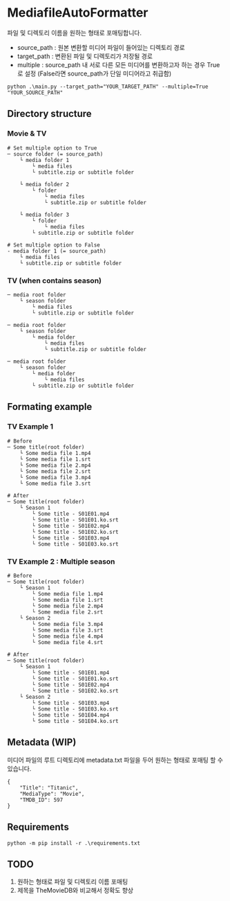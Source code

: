 # MediafileAutoFormatter
파일 및 디렉토리 이름을 원하는 형태로 포매팅합니다.

- source_path : 원본 변환할 미디어 파일이 들어있는 디렉토리 경로
- target_path : 변환된 파일 및 디렉토리가 저장될 경로
- multiple : source_path 내 서로 다른 모든 미디어를 변환하고자 하는 경우 True로 설정
(False라면 source_path가 단일 미디어라고 취급함)

```
python .\main.py --target_path="YOUR_TARGET_PATH" --multiple=True "YOUR_SOURCE_PATH"
```

## Directory structure

### Movie & TV
```
# Set multiple option to True
─ source folder (= source_path)
    └ media folder 1
        └ media files
        └ subtitle.zip or subtitle folder

    └ media folder 2
        └ folder
            └ media files
            └ subtitle.zip or subtitle folder

    └ media folder 3
        └ folder
            └ media files
        └ subtitle.zip or subtitle folder

# Set multiple option to False
- media folder 1 (= source_path)
    └ media files
    └ subtitle.zip or subtitle folder
```


### TV (when contains season)

```
─ media root folder
    └ season folder
        └ media files
        └ subtitle.zip or subtitle folder

─ media root folder
    └ season folder
        └ media folder
            └ media files
            └ subtitle.zip or subtitle folder

─ media root folder
    └ season folder
        └ media folder
            └ media files
        └ subtitle.zip or subtitle folder
```


## Formating example

### TV Example 1
```
# Before
─ Some title(root folder)
    └ Some media file 1.mp4
    └ Some media file 1.srt
    └ Some media file 2.mp4
    └ Some media file 2.srt
    └ Some media file 3.mp4
    └ Some media file 3.srt

# After
─ Some title(root folder)
    └ Season 1
        └ Some title - S01E01.mp4
        └ Some title - S01E01.ko.srt
        └ Some title - S01E02.mp4
        └ Some title - S01E02.ko.srt
        └ Some title - S01E03.mp4
        └ Some title - S01E03.ko.srt
```

### TV Example 2 : Multiple season
```
# Before
─ Some title(root folder)
    └ Season 1
        └ Some media file 1.mp4
        └ Some media file 1.srt
        └ Some media file 2.mp4
        └ Some media file 2.srt
    └ Season 2
        └ Some media file 3.mp4
        └ Some media file 3.srt
        └ Some media file 4.mp4
        └ Some media file 4.srt

# After
─ Some title(root folder)
    └ Season 1
        └ Some title - S01E01.mp4
        └ Some title - S01E01.ko.srt
        └ Some title - S01E02.mp4
        └ Some title - S01E02.ko.srt
    └ Season 2
        └ Some title - S01E03.mp4
        └ Some title - S01E03.ko.srt
        └ Some title - S01E04.mp4
        └ Some title - S01E04.ko.srt
```

## Metadata (WIP)
미디어 파일의 루트 디렉토리에 metadata.txt 파일을 두어 원하는 형태로 포매팅 할 수 있습니다.

```
{
    "Title": "Titanic",
    "MediaType": "Movie",
    "TMDB_ID": 597
}
```

## Requirements

```
python -m pip install -r .\requirements.txt
```

## TODO
1. 원하는 형태로 파일 및 디렉토리 이름 포매팅
2. 제목을 TheMovieDB와 비교해서 정확도 향상
